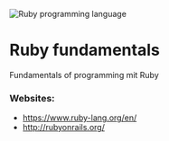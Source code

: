 ![Ruby programming language](https://www.ruby-lang.org/images/header-ruby-logo.png "Ruby programming language")


# Ruby fundamentals
Fundamentals of programming mit Ruby

### Websites:
- https://www.ruby-lang.org/en/
- http://rubyonrails.org/
